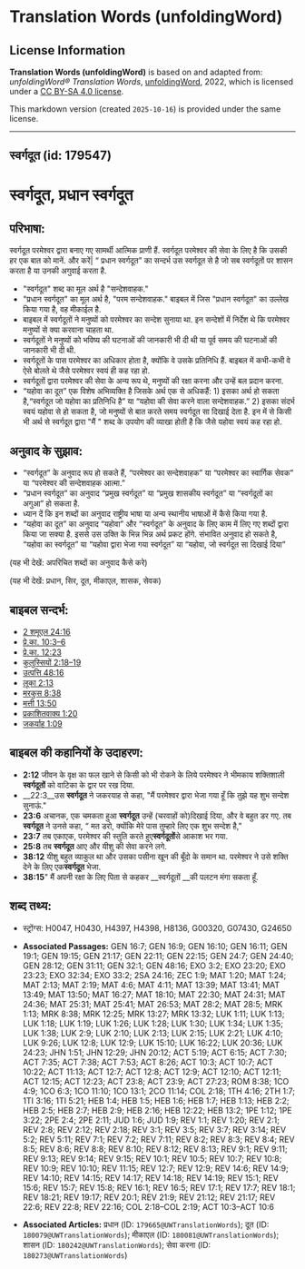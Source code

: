 # Translation Words (unfoldingWord)

## License Information

**Translation Words (unfoldingWord)** is based on and adapted from: _unfoldingWord® Translation Words_, [unfoldingWord](https://unfoldingword.org/utw), 2022, which is licensed under a [CC BY-SA 4.0 license](https://creativecommons.org/licenses/by-sa/4.0/legalcode.en).

This markdown version (created `2025-10-16`) is provided under the same license.



--------------------------------

## स्वर्गदूत (id: 179547)

स्वर्गदूत, प्रधान स्वर्गदूत
===========================

परिभाषा:
--------

स्वर्गदूत परमेश्वर द्वारा बनाए गए सामर्थी आत्मिक प्राणी हैं. स्वर्गदूत परमेश्वर की सेवा के लिए है कि उसकी हर एक बात को मानें. और करें\| “ प्रधान स्वर्गदूत” का सन्दर्भ उस स्वर्गदूत से है जो सब स्वर्गदूतों पर शासन करता है या उनकी अगुवाई करता है.

* "स्वर्गदूत" शब्द का मूल अर्थ है "सन्देशवाहक."
* "प्रधान स्वर्गदूत" का मूल अर्थ है, "परम सन्देशवाहक." बाइबल में जिस "प्रधान स्वर्गदूत" का उल्लेख किया गया है, वह मीकाईल है.
* बाइबल में स्वर्गदूतों ने मनुष्यों को परमेश्वर का सन्देश सुनाया था. इन सन्देशों में निर्देश थे कि परमेश्वर मनुष्यों से क्या करवाना चाहता था.
* स्वर्गदूतों ने मनुष्यों को भविष्य की घटनाओं की जानकारी भी दी थी या पूर्व समय की घटनाओं की जानकारी भी दी थी.
* स्वर्गदूतों के पास परमेश्वर का अधिकार होता है, क्योंकि वे उसके प्रतिनिधि हैं. बाइबल में कभी\-कभी वे ऐसे बोलते थे जैसे परमेश्वर स्वयं ही कह रहा हो.
* स्वर्गदूतों द्वारा परमेश्वर की सेवा के अन्य रूप थे, मनुष्यों की रक्षा करना और उन्हें बल प्रदान करना.
* “यहोवा का दूत” एक विशेष अभिव्यक्ति है जिसके अर्थ एक से अधिकहैं: 1\) इसका अर्थ हो सकता है,“स्वर्गदूत जो यहोवा का प्रतिनिधि है” या “यहोवा की सेवा करने वाला सन्देशवाहक.” 2\) इसका संदर्भ स्वयं यहोवा से हो सकता है, जो मनुष्यों से बात करते समय स्वर्गदूत सा दिखाई देता है. इन में से किसी भी अर्थ से स्वर्गदूत द्वारा "मैं " शब्द के उपयोग की व्याखा होती है कि जैसे यहोवा स्वयं कह रहा हो.

अनुवाद के सुझाव:
----------------

* “स्वर्गदूत” के अनुवाद रूप हो सकते हैं, “परमेश्वर का सन्देशवाहक” या “परमेश्वर का स्वार्गिक सेवक” या “परमेश्वर की सन्देशवाहक आत्मा.”
* “प्रधान स्वर्गदूत” का अनुवाद “प्रमुख स्वर्गदूत” या “प्रमुख शासकीय स्वर्गदूत” या “स्वर्गदूतों का अगुआ” हो सकता है.
* ध्यान दें कि इन शब्दों का अनुवाद राष्ट्रीय भाषा या अन्य स्थानीय भाषाओं में कैसे किया गया है.
* “यहोवा का दूत” का अनुवाद “यहोवा” और “स्वर्गदूत” के अनुवाद के लिए काम में लिए गए शब्दों द्वारा किया जा सक्या है. इससे उस उक्ति के भिन्न भिन्न अर्थ प्रकट होंगे. संभावित अनुवाद हो सकते है, “यहोवा का स्वर्गदूत” या “यहोवा द्वारा भेजा गया स्वर्गदूत” या “यहोवा, जो स्वर्गदूत सा दिखाई दिया”

(यह भी देखें: अपरिचित शब्दों का अनुवाद कैसे करे)

(यह भी देखें: प्रधान, सिर, दूत, मीकाएल, शासक, सेवक)

बाइबल सन्दर्भ:
--------------

* [2 शमूएल 24:16](https://ref.ly/2Sam0:0)
* [प्रे.का. 10:3–6](https://ref.ly/Acts10:3-Acts10:6)
* [प्रे.का. 12:23](https://ref.ly/Acts12:23)
* [कुलुस्सियों 2:18–19](https://ref.ly/Col2:18-Col2:19)
* [उत्पत्ति 48:16](https://ref.ly/Gen48:16)
* [लूका 2:13](https://ref.ly/Luke2:13)
* [मरकुस 8:38](https://ref.ly/Mark8:38)
* [मत्ती 13:50](https://ref.ly/Matt13:50)
* [प्रकाशितवाक्य 1:20](https://ref.ly/Rev1:20)
* [जकर्याह 1:09](https://ref.ly/Zech1:9)

बाइबल की कहानियों के उदाहरण:
----------------------------

* **2:12** जीवन के वृक्ष का फल खाने से किसी को भी रोकने के लिये परमेश्वर ने भीमकाय शक्तिशाली **स्वर्गदूतों** को वाटिका के द्वार पर रख दिया.
* \_\_22:3\_\_उस **स्वर्गदूत** ने जकरयाह से कहा, "मैं परमेश्वर द्वारा भेजा गया हूँ कि तुझे यह शुभ सन्देश सुनाऊं."
* **23:6** अचानक, एक चमकता हुआ **स्वर्गदूत** उन्हें (चरवाहों को)दिखाई दिया, और वे बहुत डर गए. तब **स्वर्गदूत** ने उनसे कहा, “ मत डरो, क्योंकि मेरे पास तुम्हारे लिए एक शुभ सन्देश है,"
* **23:7** तब एकाएक, परमेश्वर की स्तुति करते हुए**स्वर्गदूतों**से आकाश भर गया.
* **25:8** तब **स्वर्गदूत** आए और यीशु की सेवा करने लगे.
* **38:12** यीशु बहुत व्याकुल था और उसका पसीना खून की बूँदो के समान था. परमेश्वर ने उसे शक्ति देने के लिए एक**स्वर्गदूत** भेजा.
* **38:15**" मैं अपनी रक्षा के लिए पिता से कहकर \_\_स्वर्गदूतों \_\_की पलटन मंगा सकता हूँ.

शब्द तथ्य:
----------

* स्ट्रोंग्स: H0047, H0430, H4397, H4398, H8136, G00320, G07430, G24650

* **Associated Passages:** GEN 16:7; GEN 16:9; GEN 16:10; GEN 16:11; GEN 19:1; GEN 19:15; GEN 21:17; GEN 22:11; GEN 22:15; GEN 24:7; GEN 24:40; GEN 28:12; GEN 31:11; GEN 32:1; GEN 48:16; EXO 3:2; EXO 23:20; EXO 23:23; EXO 32:34; EXO 33:2; 2SA 24:16; ZEC 1:9; MAT 1:20; MAT 1:24; MAT 2:13; MAT 2:19; MAT 4:6; MAT 4:11; MAT 13:39; MAT 13:41; MAT 13:49; MAT 13:50; MAT 16:27; MAT 18:10; MAT 22:30; MAT 24:31; MAT 24:36; MAT 25:31; MAT 25:41; MAT 26:53; MAT 28:2; MAT 28:5; MRK 1:13; MRK 8:38; MRK 12:25; MRK 13:27; MRK 13:32; LUK 1:11; LUK 1:13; LUK 1:18; LUK 1:19; LUK 1:26; LUK 1:28; LUK 1:30; LUK 1:34; LUK 1:35; LUK 1:38; LUK 2:9; LUK 2:10; LUK 2:13; LUK 2:15; LUK 2:21; LUK 4:10; LUK 9:26; LUK 12:8; LUK 12:9; LUK 15:10; LUK 16:22; LUK 20:36; LUK 24:23; JHN 1:51; JHN 12:29; JHN 20:12; ACT 5:19; ACT 6:15; ACT 7:30; ACT 7:35; ACT 7:38; ACT 7:53; ACT 8:26; ACT 10:3; ACT 10:7; ACT 10:22; ACT 11:13; ACT 12:7; ACT 12:8; ACT 12:9; ACT 12:10; ACT 12:11; ACT 12:15; ACT 12:23; ACT 23:8; ACT 23:9; ACT 27:23; ROM 8:38; 1CO 4:9; 1CO 6:3; 1CO 11:10; 1CO 13:1; 2CO 11:14; COL 2:18; 1TH 4:16; 2TH 1:7; 1TI 3:16; 1TI 5:21; HEB 1:4; HEB 1:5; HEB 1:6; HEB 1:7; HEB 1:13; HEB 2:2; HEB 2:5; HEB 2:7; HEB 2:9; HEB 2:16; HEB 12:22; HEB 13:2; 1PE 1:12; 1PE 3:22; 2PE 2:4; 2PE 2:11; JUD 1:6; JUD 1:9; REV 1:1; REV 1:20; REV 2:1; REV 2:8; REV 2:12; REV 2:18; REV 3:1; REV 3:5; REV 3:7; REV 3:14; REV 5:2; REV 5:11; REV 7:1; REV 7:2; REV 7:11; REV 8:2; REV 8:3; REV 8:4; REV 8:5; REV 8:6; REV 8:8; REV 8:10; REV 8:12; REV 8:13; REV 9:1; REV 9:11; REV 9:13; REV 9:14; REV 9:15; REV 10:1; REV 10:5; REV 10:7; REV 10:8; REV 10:9; REV 10:10; REV 11:15; REV 12:7; REV 12:9; REV 14:6; REV 14:9; REV 14:10; REV 14:15; REV 14:17; REV 14:18; REV 14:19; REV 15:1; REV 15:6; REV 15:7; REV 15:8; REV 16:1; REV 16:5; REV 17:1; REV 17:7; REV 18:1; REV 18:21; REV 19:17; REV 20:1; REV 21:9; REV 21:12; REV 21:17; REV 22:6; REV 22:8; REV 22:16; COL 2:18–COL 2:19; ACT 10:3–ACT 10:6
* **Associated Articles:** प्रधान (ID: `179665@UWTranslationWords`); दूत (ID: `180079@UWTranslationWords`); मीकाएल (ID: `180081@UWTranslationWords`); शासन (ID: `180242@UWTranslationWords`); सेवा करना (ID: `180273@UWTranslationWords`)


